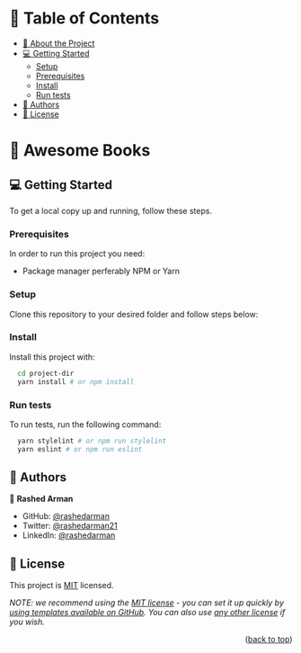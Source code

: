 # 📗 Table of Contents

- [📖 About the Project](#about-project)
- [💻 Getting Started](#getting-started)
  - [Setup](#setup)
  - [Prerequisites](#prerequisites)
  - [Install](#install)
  - [Run tests](#run-tests)
- [👥 Authors](#authors)
- [📝 License](#license)

# 📖 Awesome Books <a name="about-project"></a>

<!-- GETTING STARTED -->

## 💻 Getting Started <a name="getting-started"></a>

To get a local copy up and running, follow these steps.

### Prerequisites

In order to run this project you need:

- Package manager perferably NPM or Yarn

### Setup

Clone this repository to your desired folder and follow steps below:

### Install

Install this project with:

```sh
  cd project-dir
  yarn install # or npm install
```

### Run tests

To run tests, run the following command:

```sh
  yarn stylelint # or npm run stylelint
  yarn eslint # or npm run eslint
```

## 👥 Authors <a name="authors"></a>

👤 **Rashed Arman**

- GitHub: [@rashedarman](https://github.com/rashedarman)
- Twitter: [@rashedarman21](https://twitter.com/rashedarman21)
- LinkedIn: [@rashedarman](https://www.linkedin.com/in/rashedarman/)

## 📝 License <a name="license"></a>

This project is [MIT](./LICENSE) licensed.

_NOTE: we recommend using the [MIT license](https://choosealicense.com/licenses/mit/) - you can set it up quickly by [using templates available on GitHub](https://docs.github.com/en/communities/setting-up-your-project-for-healthy-contributions/adding-a-license-to-a-repository). You can also use [any other license](https://choosealicense.com/licenses/) if you wish._

<p align="right">(<a href="#readme-top">back to top</a>)</p>
